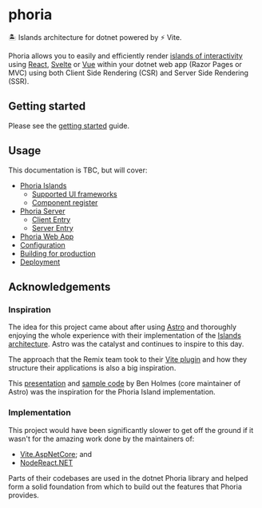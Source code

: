 # phoria

🏝️ Islands architecture for dotnet powered by ⚡ Vite.

Phoria allows you to easily and efficiently render [islands of interactivity](https://docs.astro.build/en/concepts/islands/) using [React](https://react.dev/), [Svelte](https://svelte.dev/) or [Vue](https://vuejs.org/) within your dotnet web app (Razor Pages or MVC) using both Client Side Rendering (CSR) and Server Side Rendering (SSR).

## Getting started

Please see the [getting started](./docs/guides/getting-started.md) guide.

## Usage

This documentation is TBC, but will cover:

* [Phoria Islands](./docs/guides/phoria-islands.md)
  * [Supported UI frameworks](./docs/guides/supported-ui-frameworks.md)
  * [Component register](./docs/guides/component-register.md)
* [Phoria Server](./docs/guides/phoria-server.md)
  * [Client Entry](./docs/guides/client-entry.md)
  * [Server Entry](./docs/guides/server-entry.md)
* [Phoria Web App](./docs/guides/phoria-web-app.md)
* [Configuration](./docs/guides/configuration.md)
* [Building for production](./docs/guides/building-for-production.md)
* [Deployment](./docs/guides/deployment.md)

## Acknowledgements

### Inspiration

The idea for this project came about after using [Astro](https://astro.build/) and thoroughly enjoying the whole experience with their implementation of the [Islands architecture](https://docs.astro.build/en/concepts/islands/). Astro was the catalyst and continues to inspire to this day.

The approach that the Remix team took to their [Vite plugin](https://remix.run/docs/en/main/guides/vite) and how they structure their applications is also a big inspiration.

This [presentation](https://www.youtube.com/watch?v=Ptqaqls2SYo) and [sample code](https://github.com/bholmesdev/vite-conf-islands-arch/blob/main/src/client.ts) by Ben Holmes (core maintainer of Astro) was the inspiration for the Phoria Island implementation.

### Implementation

This project would have been significantly slower to get off the ground if it wasn't for the amazing work done by the maintainers of:

* [Vite.AspNetCore](https://github.com/Eptagone/Vite.AspNetCore); and
* [NodeReact.NET](https://github.com/DaniilSokolyuk/NodeReact.NET)

Parts of their codebases are used in the dotnet Phoria library and helped form a solid foundation from which to build out the features that Phoria provides.
